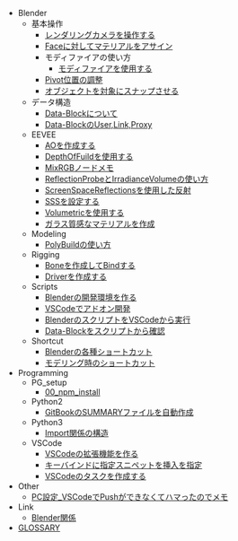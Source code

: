 - Blender
  - 基本操作
    - [レンダリングカメラを操作する](docs/10_Blender/basic_operation/blender_render_cam.md)
    - [Faceに対してマテリアルをアサイン](docs/10_Blender/basic_operation/face_assign.md)
    - モディファイアの使い方
      - [モディファイアを使用する](docs/10_Blender/basic_operation/modifier/00_start_modifier.md)
    - [Pivot位置の調整](docs/10_Blender/basic_operation/object_pivot.md)
    - [オブジェクトを対象にスナップさせる](docs/10_Blender/basic_operation/snap_object.md)
  - データ構造
    - [Data-Blockについて](docs/10_Blender/data_structure/data_block.md)
    - [Data-BlockのUser,Link,Proxy](docs/10_Blender/data_structure/user_link_proxy.md)
  - EEVEE
    - [AOを作成する](docs/10_Blender/EEVEE/AOを作成する.md)
    - [DepthOfFuildを使用する](docs/10_Blender/EEVEE/DepthOfFuildを使用する.md)
    - [MixRGBノードメモ](docs/10_Blender/EEVEE/MixRGBノードメモ.md)
    - [ReflectionProbeとIrradianceVolumeの使い方](docs/10_Blender/EEVEE/ReflectionProbeとIrradianceVolumeの使い方.md)
    - [ScreenSpaceReflectionsを使用した反射](docs/10_Blender/EEVEE/ScreenSpaceReflectionsを使用した反射.md)
    - [SSSを設定する](docs/10_Blender/EEVEE/SSSを設定する.md)
    - [Volumetricを使用する](docs/10_Blender/EEVEE/Volumetricを使用する.md)
    - [ガラス質感なマテリアルを作成](docs/10_Blender/EEVEE/ガラス質感なマテリアルを作成.md)
  - Modeling
    - [PolyBuildの使い方](docs/10_Blender/Modeling/poly_build.md)
  - Rigging
    - [Boneを作成してBindする](docs/10_Blender/Rigging/00_create_Armature.md)
    - [Driverを作成する](docs/10_Blender/Rigging/drivers.md)
  - Scripts
    - [Blenderの開発環境を作る](docs/10_Blender/Scripts/00_VS_code_blender.md)
    - [VSCodeでアドオン開発](docs/10_Blender/Scripts/01_VSCode_addon.md)
    - [BlenderのスクリプトをVSCodeから実行](docs/10_Blender/Scripts/05_VSCode_send_script.md)
    - [Data-Blockをスクリプトから確認](docs/10_Blender/Scripts/10_Data_block_access.md)
  - Shortcut
    - [Blenderの各種ショートカット](docs/10_Blender/Shortcut/blender_shortcut.md)
    - [モデリング時のショートカット](docs/10_Blender/Shortcut/blender_short_cut_modeling.md)
- Programming
  - PG_setup
    - [00_npm_install](docs/10_Programming/PG_setup/00_npm_install.md)
  - Python2
    - [GitBookのSUMMARYファイルを自動作成](docs/10_Programming/Python2/gitbook_create_summary.md)
  - Python3
    - [Import関係の構造](docs/10_Programming/Python3/py_import.md)
  - VSCode
    - [VSCodeの拡張機能を作る](docs/10_Programming/VSCode/VSCode_extension.md)
    - [キーバインドに指定スニペットを挿入を指定](docs/10_Programming/VSCode/VSCode_snippet_sc.md)
    - [VSCodeのタスクを作成する](docs/10_Programming/VSCode/VSCode_task.md)
- Other
  - [PC設定_VSCodeでPushができなくてハマったのでメモ](docs/98_Other/PC設定_VSCodeでPushができなくてハマったのでメモ.md)
- Link
  - [Blender関係](docs/99_Link/Blender関係.md)
- [GLOSSARY](docs/GLOSSARY.md)